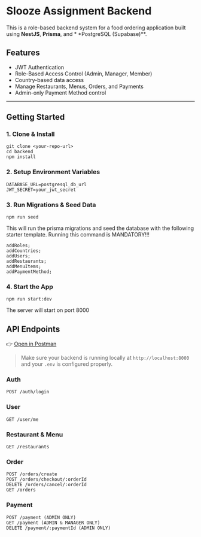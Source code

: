 # Slooze Assignment Backend

This is a role-based backend system for a food ordering application built using **NestJS**, **Prisma**, and *
*PostgreSQL (Supabase)**.

## Features

- JWT Authentication
- Role-Based Access Control (Admin, Manager, Member)
- Country-based data access
- Manage Restaurants, Menus, Orders, and Payments
- Admin-only Payment Method control

---

## Getting Started

### 1. Clone & Install

```code
git clone <your-repo-url>
cd backend
npm install
```

### 2. Setup Environment Variables

```code
DATABASE_URL=postgresql_db_url
JWT_SECRET=your_jwt_secret
```

### 3. Run Migrations & Seed Data

```code
npm run seed
```

This will run the prisma migrations and seed the database with the following starter template. Running this command is
MANDATORY!!!

```code
addRoles;
addCountries;
addUsers;
addRestaurants;
addMenuItems;
addPaymentMethod;
```

### 4. Start the App

```code
npm run start:dev
```

The server will start on port 8000

## API Endpoints

👉 [Open in Postman](https://www.postman.com/galactic-capsule-507211/workspace/slooze/collection/24589974-f08cdacf-dbe7-417b-80db-20a398f6997e?action=share&creator=24589974&active-environment=24589974-5a6f43b2-e474-43cf-a546-e6ecb7824fac)

> Make sure your backend is running locally at `http://localhost:8000` and your `.env` is configured properly.

### Auth

```code
POST /auth/login
```

### User

```code
GET /user/me
```

### Restaurant & Menu

```code
GET /restaurants
```

### Order

```code
POST /orders/create
POST /orders/checkout/:orderId
DELETE /orders/cancel/:orderId
GET /orders
```

### Payment

```code
POST /payment (ADMIN ONLY)
GET /payment (ADMIN & MANAGER ONLY)
DELETE /payment/:paymentId (ADMIN ONLY)
```